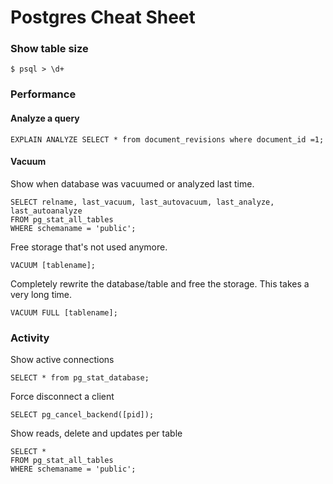 # Postgres Cheat Sheet

### Show table size
```
$ psql > \d+
```



### Performance

#### Analyze a query
```
EXPLAIN ANALYZE SELECT * from document_revisions where document_id =1;
```

#### Vacuum

Show when database was vacuumed or analyzed last time.
```
SELECT relname, last_vacuum, last_autovacuum, last_analyze, last_autoanalyze  
FROM pg_stat_all_tables  
WHERE schemaname = 'public';  
```

Free storage that's not used anymore.
```
VACUUM [tablename];
```

Completely rewrite the database/table and free the storage.
This takes a very long time.
```
VACUUM FULL [tablename];
```

### Activity

Show active connections
```
SELECT * from pg_stat_database;
```

Force disconnect a client
```
SELECT pg_cancel_backend([pid]); 
```


Show reads, delete and updates per table
```
SELECT *
FROM pg_stat_all_tables  
WHERE schemaname = 'public';  
```

